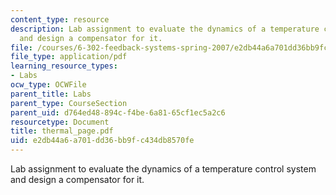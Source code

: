 ```yaml
---
content_type: resource
description: Lab assignment to evaluate the dynamics of a temperature control system
  and design a compensator for it.
file: /courses/6-302-feedback-systems-spring-2007/e2db44a6a701dd36bb9fc434db8570fe_thermal_page.pdf
file_type: application/pdf
learning_resource_types:
- Labs
ocw_type: OCWFile
parent_title: Labs
parent_type: CourseSection
parent_uid: d764ed48-894c-f4be-6a81-65cf1ec5a2c6
resourcetype: Document
title: thermal_page.pdf
uid: e2db44a6-a701-dd36-bb9f-c434db8570fe
---
```

Lab assignment to evaluate the dynamics of a temperature control system and design a compensator for it.

